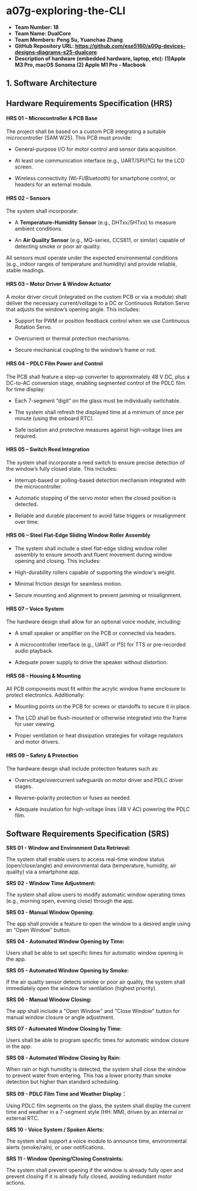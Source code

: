 # a07g-exploring-the-CLI

* **Team Number: 18**
* **Team Name: DualCore**
* **Team Members: Peng Su, Yuanchao Zhang**
* **GitHub Repository URL: https://github.com/ese5160/a00g-devices-designs-diagrams-s25-dualcore**
* **Description of hardware (embedded hardware, laptop, etc): (1)Apple M3 Pro, macOS Sonoma (2) Apple M1 Pro - Macbook**

## 1. Software Architecture

## Hardware Requirements Specification (HRS)

#### HRS 01 – Microcontroller & PCB Base

The project shall be based on a custom PCB integrating a suitable microcontroller (SAM W25). This PCB must provide:

- General-purpose I/O for motor control and sensor data acquisition.
  
- At least one communication interface (e.g., UART/SPI/I²C) for the LCD screen.
  
- Wireless connectivity (Wi-Fi/Bluetooth) for smartphone control, or headers for an external module.

#### HRS 02 – Sensors  

The system shall incorporate:  

- A **Temperature-Humidity Sensor** (e.g., DHTxx/SHTxx) to measure ambient conditions.
  
- An **Air Quality Sensor** (e.g., MQ-series, CCS811, or similar) capable of detecting smoke or poor air quality.  

All sensors must operate under the expected environmental conditions (e.g., indoor ranges of temperature and humidity) and provide reliable, stable readings.

#### HRS 03 – Motor Driver & Window Actuator

A motor driver circuit (integrated on the custom PCB or via a module) shall deliver the necessary current/voltage to a DC or Continuous Rotation Servo that adjusts the window’s opening angle. This includes:

- Support for PWM or position feedback control when we use Continuous Rotation Servo.
  
- Overcurrent or thermal protection mechanisms.
  
- Secure mechanical coupling to the window’s frame or rod.

#### HRS 04 – PDLC Film Power and Control

The PCB shall feature a step-up converter to approximately 48 V DC, plus a DC-to-AC conversion stage, enabling segmented control of the PDLC film for time display:

- Each 7-segment “digit” on the glass must be individually switchable.
  
- The system shall refresh the displayed time at a minimum of once per minute (using the onboard RTC).
  
- Safe isolation and protective measures against high-voltage lines are required.

#### HRS 05 – Switch Reed Integration

The system shall incorporate a reed switch to ensure precise detection of the window’s fully closed state. This includes:

- Interrupt-based or polling-based detection mechanism integrated with the microcontroller.

- Automatic stopping of the servo motor when the closed position is detected.

- Reliable and durable placement to avoid false triggers or misalignment over time.

#### HRS 06 – Steel Flat-Edge Sliding Window Roller Assembly

- The system shall include a steel flat-edge sliding window roller assembly to ensure smooth and fluent movement during window opening and closing. This includes:

- High-durability rollers capable of supporting the window's weight.

- Minimal friction design for seamless motion.

- Secure mounting and alignment to prevent jamming or misalignment.

#### HRS 07 – Voice System  

The hardware design shall allow for an optional voice module, including:  

- A small speaker or amplifier on the PCB or connected via headers.
  
- A microcontroller interface (e.g., UART or I²S) for TTS or pre-recorded audio playback.
  
- Adequate power supply to drive the speaker without distortion.

#### HRS 08 – Housing & Mounting

All PCB components must fit within the acrylic window frame enclosure to protect electronics. Additionally:  

- Mounting points on the PCB for screws or standoffs to secure it in place.
  
- The LCD shall be flush-mounted or otherwise integrated into the frame for user viewing.
  
- Proper ventilation or heat dissipation strategies for voltage regulators and motor drivers.

#### HRS 09 – Safety & Protection  

The hardware design shall include protection features such as:  

- Overvoltage/overcurrent safeguards on motor driver and PDLC driver stages.
  
- Reverse-polarity protection or fuses as needed.
  
- Adequate insulation for high-voltage lines (48 V AC) powering the PDLC film.

## Software Requirements Specification (SRS)

**SRS 01 - Window and Environment Data Retrieval:** 

The system shall enable users to access real-time window status (open/close/angle) and environmental data (temperature, humidity, air quality) via a smartphone app.

**SRS 02 - Window Time Adjustment:** 

The system shall allow users to modify automatic window operating times (e.g., morning open, evening close) through the app.

**SRS 03 - Manual Window Opening:** 

The app shall provide a feature to open the window to a desired angle using an “Open Window” button.

**SRS 04 - Automated Window Opening by Time:** 

Users shall be able to set specific times for automatic window opening in the app.

**SRS 05 - Automated Window Opening by Smoke:** 

If the air quality sensor detects smoke or poor air quality, the system shall immediately open the window for ventilation (highest priority).

**SRS 06 - Manual Window Closing:** 

The app shall include a "Open Window" and "Close Window" button for manual window closure or angle adjustment.

**SRS 07 - Automated Window Closing by Time:** 

Users shall be able to program specific times for automatic window closure in the app.

**SRS 08 - Automated Window Closing by Rain:** 

When rain or high humidity is detected, the system shall close the window to prevent water from entering. This has a lower priority than smoke detection but higher than standard scheduling.

**SRS 09 - PDLC Film Time and Weather Display：** 

Using PDLC film segments on the glass, the system shall display the current time and weather in a 7-segment style (HH: MM), driven by an internal or external RTC.

**SRS 10 - Voice System / Spoken Alerts:**

The system shall support a voice module to announce time, environmental alerts (smoke/rain), or user notifications.

**SRS 11 - Window Opening/Closing Constraints:**

The system shall prevent opening if the window is already fully open and prevent closing if it is already fully closed, avoiding redundant motor actions.
